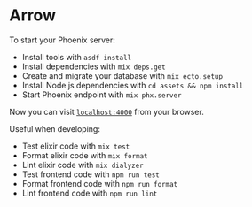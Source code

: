# Arrow

To start your Phoenix server:

  * Install tools with `asdf install`
  * Install dependencies with `mix deps.get`
  * Create and migrate your database with `mix ecto.setup`
  * Install Node.js dependencies with `cd assets && npm install`
  * Start Phoenix endpoint with `mix phx.server`

Now you can visit [`localhost:4000`](http://localhost:4000) from your browser.

Useful when developing:

  * Test elixir code with `mix test`
  * Format elixir code with `mix format`
  * Lint elixir code with `mix dialyzer`
  * Test frontend code with `npm run test`
  * Format frontend code with `npm run format`
  * Lint frontend code with `npm run lint`
